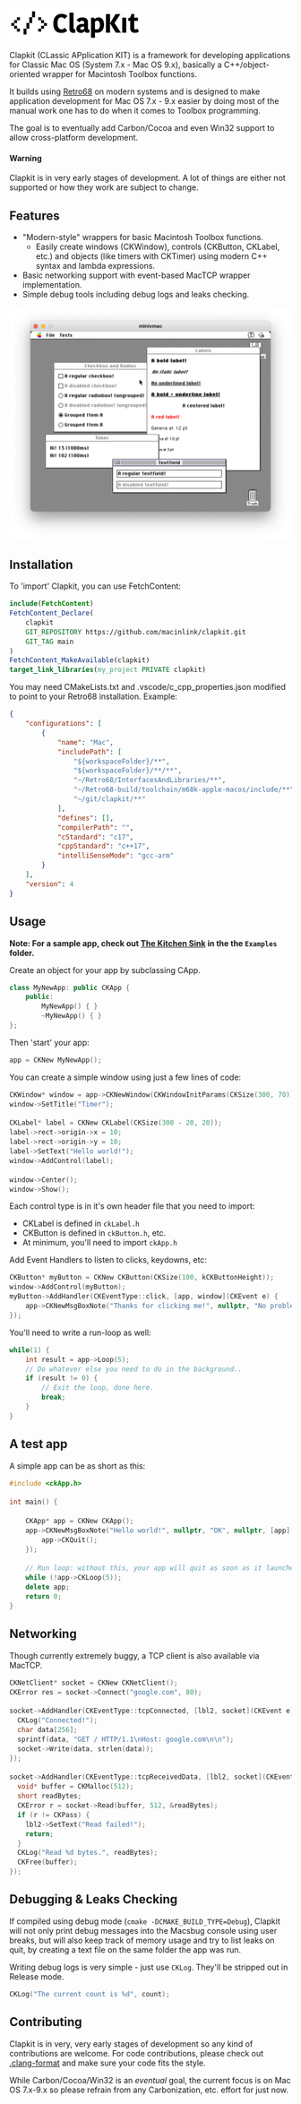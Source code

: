 ![Logo](misc/clapkit-logo.png)

Clapkit (CLassic APplication KIT) is a framework for developing applications for Classic Mac OS (System 7.x - Mac OS 9.x), basically a C++/object-oriented wrapper for Macintosh Toolbox functions. 

It builds using [Retro68](https://github.com/autc04/Retro68) on modern systems and is designed to make application development for Mac OS 7.x - 9.x easier by doing most of the manual work one has to do when it comes to Toolbox programming.

The goal is to eventually add Carbon/Cocoa and even Win32 support to allow cross-platform development.

#### Warning
Clapkit is in very early stages of development. A lot of things are either not supported or how they work are subject to change. 

## Features

* "Modern-style" wrappers for basic Macintosh Toolbox functions.
  * Easily create windows (CKWindow), controls (CKButton, CKLabel, etc.) and objects (like timers with CKTimer) using modern C++ syntax and lambda expressions.
* Basic networking support with event-based MacTCP wrapper implementation.
* Simple debug tools including debug logs and leaks checking.

![Screenshot](misc/clapkit-screenshot.png)

## Installation

To 'import' Clapkit, you can use FetchContent:

```CMake
include(FetchContent)
FetchContent_Declare(
    clapkit
    GIT_REPOSITORY https://github.com/macinlink/clapkit.git
    GIT_TAG main
)
FetchContent_MakeAvailable(clapkit)
target_link_libraries(my_project PRIVATE clapkit)
```

You may need CMakeLists.txt and .vscode/c_cpp_properties.json modified to point to your Retro68 installation. Example:

```JSON
{
    "configurations": [
        {
            "name": "Mac",
            "includePath": [
                "${workspaceFolder}/**",
                "${workspaceFolder}/**/**",
                "~/Retro68/InterfacesAndLibraries/**",
                "~/Retro68-build/toolchain/m68k-apple-macos/include/**",
                "~/git/clapkit/**"
            ],
            "defines": [],
            "compilerPath": "",
            "cStandard": "c17",
            "cppStandard": "c++17",
            "intelliSenseMode": "gcc-arm"
        }
    ],
    "version": 4
}
```

## Usage

**Note: For a sample app, check out [The Kitchen Sink](https://github.com/macinlink/clapkit/tree/main/examples/kitchen-sink) in the the `Examples` folder.**

Create an object for your app by subclassing CApp.

```C++
class MyNewApp: public CKApp {
    public:
        MyNewApp() { }
        ~MyNewApp() { }
};
```

Then 'start' your app:

```C++
app = CKNew MyNewApp();
```

You can create a simple window using just a few lines of code:

```C++
CKWindow* window = app->CKNewWindow(CKWindowInitParams(CKSize(300, 70)));
window->SetTitle("Timer");

CKLabel* label = CKNew CKLabel(CKSize(300 - 20, 20));
label->rect->origin->x = 10;
label->rect->origin->y = 10;
label->SetText("Hello world!");
window->AddControl(label);

window->Center();
window->Show();
```

Each control type is in it's own header file that you need to import:

- CKLabel is defined in `ckLabel.h`
- CKButton is defined in `ckButton.h`, etc.
- At minimum, you'll need to import `ckApp.h`

Add Event Handlers to listen to clicks, keydowns, etc:

```C++
CKButton* myButton = CKNew CKButton(CKSize(100, kCKButtonHeight));
window->AddControl(myButton);
myButton->AddHandler(CKEventType::click, [app, window](CKEvent e) {
    app->CKNewMsgBoxNote("Thanks for clicking me!", nullptr, "No problem!");
});
```

You'll need to write a run-loop as well:

```C++
while(1) {
    int result = app->Loop(5);
    // Do whatever else you need to do in the background..
    if (result != 0) {
        // Exit the loop, done here.
        break;
    }
}
```

## A test app

A simple app can be as short as this:

```C++
#include <ckApp.h>

int main() {

	CKApp* app = CKNew CKApp();
	app->CKNewMsgBoxNote("Hello world!", nullptr, "OK", nullptr, [app](int button) {
		app->CKQuit();
	});

	// Run loop: without this, your app will quit as soon as it launches.
	while (!app->CKLoop(5));
	delete app;
	return 0;
}
```

## Networking

Though currently extremely buggy, a TCP client is also available via MacTCP.

```C++
CKNetClient* socket = CKNew CKNetClient();
CKError res = socket->Connect("google.com", 80);

socket->AddHandler(CKEventType::tcpConnected, [lbl2, socket](CKEvent e) {
  CKLog("Connected!");
  char data[256];
  sprintf(data, "GET / HTTP/1.1\nHost: google.com\n\n");
  socket->Write(data, strlen(data));
});

socket->AddHandler(CKEventType::tcpReceivedData, [lbl2, socket](CKEvent e) {
  void* buffer = CKMalloc(512);
  short readBytes;
  CKError r = socket->Read(buffer, 512, &readBytes);
  if (r != CKPass) {
  	lbl2->SetText("Read failed!");
  	return;
  }
  CKLog("Read %d bytes.", readBytes);
  CKFree(buffer);
});
```

## Debugging & Leaks Checking

If compiled using debug mode (`cmake -DCMAKE_BUILD_TYPE=Debug`), Clapkit will not only print debug messages into the Macsbug console using user breaks, but will also keep track of memory usage and try to list leaks on quit, by creating a text file on the same folder the app was run.

Writing debug logs is very simple - just use `CKLog`. They'll be stripped out in Release mode.

```C++
CKLog("The current count is %d", count);
```

## Contributing

Clapkit is in very, very early stages of development so any kind of contributions are welcome. For code contributions, please check out [.clang-format](https://github.com/macinlink/clapkit/blob/main/.clang-format) and make sure your code fits the style.

While Carbon/Cocoa/Win32 is an _eventual_ goal, the current focus is on Mac OS 7.x-9.x so please refrain from any Carbonization, etc. effort for just now.
